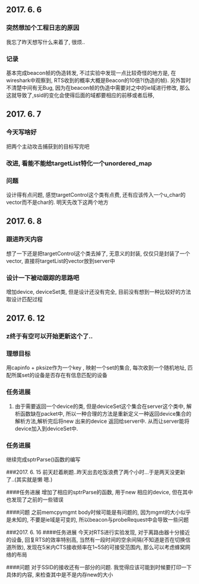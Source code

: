 ## 2017. 6. 6

### 突然想加个工程日志的原因
我忘了昨天想写什么来着了, 很烦..

### 记录
基本完成beacon帧的伪造转发, 不过实验中发现一点比较奇怪的地方是, 在wireshark中观察到, RTS收到的概率大概是Beacon的10倍?(伪造的帧).
另外暂时不清楚中间有无Bug, 因为在beacon帧的伪造中需要对之中的ie域进行修改, 那么这就导致了,ssid的变化会使得后面的域都要相应的前移或者后移, 


## 2017. 6. 7

### 今天写啥好
把两个主动攻击捕获到的目标写完吧

### 改进, 看能不能给targetList特化一个unordered_map

### 问题
设计得有点问题, 感觉targetControl这个类有点费, 还有应该传入一个u_char的vector而不是char的. 明天先改下这两个地方


## 2017. 6. 8
### 跟进昨天内容
想了一下还是把targetControl这个类去掉了, 无意义的封装, 仅仅只是封装了一个vector, 直接将targetList的vector放到server中

### 设计一下被动跟踪的思路吧
增加device, deviceSet类, 但是设计还没有完全, 目前没有想到一种比较好的方法取设计匹配过程

## 2017. 6. 12
### z终于有空可以开始更新这个了..

### 理想目标
用capinfo + pksize作为一个key , 映射一个set<device>的集合, 每次收到一个随机地址, 匹配所属set的设备是否存在有信息匹配的设备

### 任务进展
1. 由于需要返回一个device的类, 但是deviceSet这个集合在server这个类中, 解析函数缺在packet中, 所以一种合理的方法是重新定义一种返回device集合的解析方法,解析完后将new 出来的device 返回给server中. 从而让server能将device加入到deviceSet中.	

### 任务进展
继续完成sptrParse()函数的编写

###2017. 6. 15
前天赶着刷题..昨天出去吃饭浪费了两个小时...于是两天没更新了..(其实就是懒 嗯.)

####任务进展
增加了相应的sptrParse的函数, 用于new 相应的device, 但在其中也发现了之前的一些错误

####问题
之前memcpymgmt body时候可能是有问题的, 因为mgmt的大小似乎是未知的, 不要是ie域是可变的, 所以beacon与probeRequest中会导致一些问题

###2017. 6. 16
####任务进展
今天对RTS进行实验发现, 对于离路由器十分接近的设备, 回复RTS的效率特别高, 当然有一段时间的空余间隔(不知道是否在切换信道所致), 发现在5米内CTS接收频率在1~5S的可接受范围内, 那么可以考虑蜂窝网络的布局

####问题
对于SSID的接收还有一部分的问题. 我觉得应该可能到时候要打印一下具体的内容, 来检查其中是不是内存new的大小
